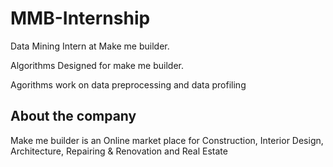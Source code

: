 # MMB-Internship

Data Mining Intern at Make me builder.

Algorithms Designed for make me builder.


Agorithms work on data preprocessing and data profiling

## About the company

Make me builder is an Online market place for Construction, Interior Design, Architecture, Repairing & Renovation and Real Estate


